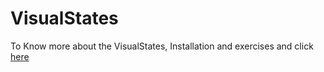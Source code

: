 # VisualStates

To Know more about the VisualStates, Installation and exercises and click [here](https://jderobot.github.io/VisualStates/)
